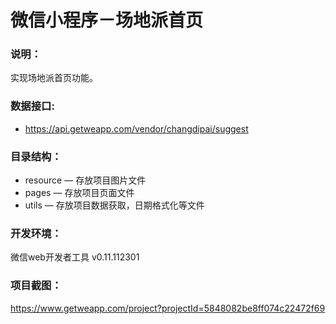 # 微信小程序－场地派首页

### 说明：

实现场地派首页功能。

### 数据接口:

- https://api.getweapp.com/vendor/changdipai/suggest

### 目录结构：

- resource — 存放项目图片文件
- pages — 存放项目页面文件
- utils — 存放项目数据获取，日期格式化等文件

### 开发环境：

微信web开发者工具 v0.11.112301

### 项目截图：

https://www.getweapp.com/project?projectId=5848082be8ff074c22472f69